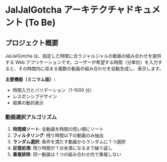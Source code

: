 # JalJalGotcha アーキテクチャドキュメント (To Be)

## プロジェクト概要

JalJalGotcha は、指定した時間に合うジャルジャルの動画の組み合わせを提供する Web アプリケーションです。ユーザーが希望する時間（分単位）を入力すると、その時間内に収まる複数の動画の組み合わせを自動生成し、表示します。


**主要機能（ミニマム版）:**

- 時間入力とバリデーション（1-1000 分）
- レスポンシブデザイン
- 結果の動的表示

### 動画選択アルゴリズム

1. **時間順ソート**: 全動画を時間の短い順にソート
2. **フィルタリング**: 残り時間以下の動画のみ抽出
3. **ランダム選択**: 条件を満たす動画からランダムに 1 つ選択
4. **反復処理**: 残り時間が 1 分未満になるまで繰り返し
5. **重複排除**: 同一動画は 1 つの組み合わせ内で重複しない

